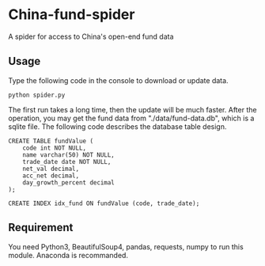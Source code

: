 # China-fund-spider
A spider for access to China's open-end fund data

## Usage 
Type the following code in the console to download or update data.  
```
python spider.py
```
The first run takes a long time, then the update will be much faster. After the operation, you may get the fund data from "./data/fund-data.db", 
which is a sqlite file. The following code describes the database table design.

```
CREATE TABLE fundValue (
    code int NOT NULL, 
    name varchar(50) NOT NULL, 
    trade_date date NOT NULL, 
    net_val decimal, 
    acc_net decimal, 
    day_growth_percent decimal
);

CREATE INDEX idx_fund ON fundValue (code, trade_date);
```
## Requirement
You need Python3, BeautifulSoup4, pandas, requests, numpy to run this module. Anaconda is recommanded. 
